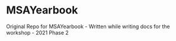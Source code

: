 # MSAYearbook

Original Repo for MSAYearbook - Written while writing docs for the workshop - 2021 Phase 2


